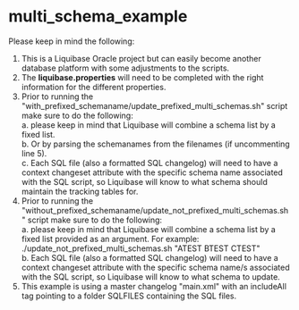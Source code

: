 # multi_schema_example
Please keep in mind the following:
1. This is a Liquibase Oracle project but can easily become another database platform with some adjustments to the scripts.
2. The <b>liquibase.properties</b> will need to be completed with the right information for the different properties.
3. Prior to running the "with_prefixed_schemaname/update_prefixed_multi_schemas.sh" script make sure to do the following:<br />
  a. please keep in mind that Liquibase will combine a schema list by a fixed list.<br />
  b. Or by parsing the schemanames from the filenames (if uncommenting line 5).<br />
  c. Each SQL file (also a formatted SQL changelog) will need to have a context changeset attribute with the specific schema name associated with the SQL script, so    Liquibase will know to what schema should maintain the tracking tables for.<br />
4. Prior to running the "without_prefixed_schemaname/update_not_prefixed_multi_schemas.sh" script make sure to do the following:<br />
  a. please keep in mind that Liquibase will combine a schema list by a fixed list provided as an argument.  For example: ./update_not_prefixed_multi_schemas.sh "ATEST BTEST CTEST"<br />
  b. Each SQL file (also a formatted SQL changelog) will need to have a context changeset attribute with the specific schema name/s associated with the SQL script, so Liquibase will know to what schema to update.<br />
5. This example is using a master changelog "main.xml" with an includeAll tag pointing to a folder SQLFILES containing the SQL files.<br />
